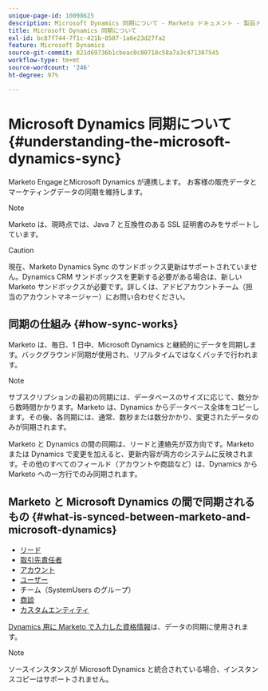 ```yaml
---
unique-page-id: 10098625
description: Microsoft Dynamics 同期について - Marketo ドキュメント - 製品ドキュメント
title: Microsoft Dynamics 同期について
exl-id: bc87f744-7f1c-421b-8507-1a6e23d27fa2
feature: Microsoft Dynamics
source-git-commit: 821d69736b1cbeac0c80718c58a7a3c471387545
workflow-type: tm+mt
source-wordcount: '246'
ht-degree: 97%

---
```


# Microsoft Dynamics 同期について {#understanding-the-microsoft-dynamics-sync}

Marketo EngageとMicrosoft Dynamics が連携します。 お客様の販売データとマーケティングデータの同期を維持します。

>[!NOTE]
>
>Marketo は、現時点では、Java 7  と互換性のある SSL 証明書のみをサポートしています。

>[!CAUTION]
>
>現在、Marketo Dynamics Sync のサンドボックス更新はサポートされていません。Dynamics CRM サンドボックスを更新する必要がある場合は、新しい Marketo サンドボックスが必要です。詳しくは、アドビアカウントチーム（担当のアカウントマネージャー）にお問い合わせください。

## 同期の仕組み {#how-sync-works}

Marketo は、毎日、1 日中、Microsoft Dynamics と継続的にデータを同期します。バックグラウンド同期が使用され、リアルタイムではなくバッチで行われます。

>[!NOTE]
>
>サブスクリプションの最初の同期には、データベースのサイズに応じて、数分から数時間かかります。Marketo は、Dynamics からデータベース全体をコピーします。その後、各同期には、通常、数秒または数分かかり、変更されたデータのみが同期されます。

Marketo と Dynamics の間の同期は、リードと連絡先が双方向です。Marketo または Dynamics で変更を加えると、更新内容が両方のシステムに反映されます。その他のすべてのフィールド（アカウントや商談など）は、Dynamics から Marketo への一方行でのみ同期されます。

## Marketo と Microsoft Dynamics の間で同期されるもの {#what-is-synced-between-marketo-and-microsoft-dynamics}

* [リード](/help/marketo/product-docs/crm-sync/microsoft-dynamics-sync/microsoft-dynamics-sync-details/microsoft-dynamics-sync-lead-sync.md)
* [取引先責任者](/help/marketo/product-docs/crm-sync/microsoft-dynamics-sync/microsoft-dynamics-sync-details/microsoft-dynamics-sync-contact-sync.md)
* [アカウント](/help/marketo/product-docs/crm-sync/microsoft-dynamics-sync/microsoft-dynamics-sync-details/microsoft-dynamics-sync-account-sync.md)
* [ユーザー](/help/marketo/product-docs/crm-sync/microsoft-dynamics-sync/microsoft-dynamics-sync-details/microsoft-dynamics-sync-user-sync.md)
* チーム（SystemUsers のグループ）
* [商談](/help/marketo/product-docs/crm-sync/microsoft-dynamics-sync/microsoft-dynamics-sync-details/microsoft-dynamics-sync-opportunity-sync.md)
* [カスタムエンティティ](/help/marketo/product-docs/crm-sync/microsoft-dynamics-sync/microsoft-dynamics-sync-details/enable-sync-for-a-custom-entity.md)

[Dynamics 用に Marketo で入力した資格情報](/help/marketo/product-docs/crm-sync/microsoft-dynamics-sync/sync-setup/microsoft-dynamics-365-with-ropc-connection/step-2-of-4-set-up.md)は、データの同期に使用されます。

>[!NOTE]
>
>ソースインスタンスが Microsoft Dynamics と統合されている場合、インスタンスコピーはサポートされません。
